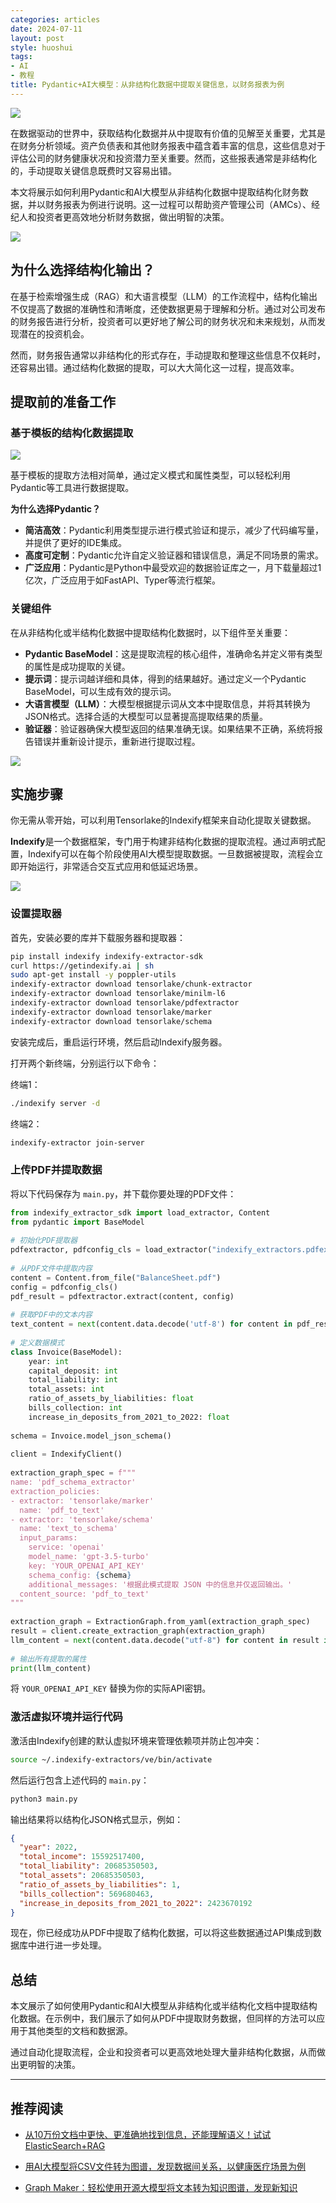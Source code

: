 ```yaml
---
categories: articles
date: 2024-07-11
layout: post
style: huoshui
tags:
- AI
- 教程
title: Pydantic+AI大模型：从非结构化数据中提取关键信息，以财务报表为例
---
```


![](/assets/images/a62240b378c0415088a90fcb9aaedacd.png)

在数据驱动的世界中，获取结构化数据并从中提取有价值的见解至关重要，尤其是在财务分析领域。资产负债表和其他财务报表中蕴含着丰富的信息，这些信息对于评估公司的财务健康状况和投资潜力至关重要。然而，这些报表通常是非结构化的，手动提取关键信息既费时又容易出错。

本文将展示如何利用Pydantic和AI大模型从非结构化数据中提取结构化财务数据，并以财务报表为例进行说明。这一过程可以帮助资产管理公司（AMCs）、经纪人和投资者更高效地分析财务数据，做出明智的决策。

![](/assets/images/b0c549c8e46142cd9865022130756e65.png)

## 为什么选择结构化输出？

在基于检索增强生成（RAG）和大语言模型（LLM）的工作流程中，结构化输出不仅提高了数据的准确性和清晰度，还使数据更易于理解和分析。通过对公司发布的财务报告进行分析，投资者可以更好地了解公司的财务状况和未来规划，从而发现潜在的投资机会。

然而，财务报告通常以非结构化的形式存在，手动提取和整理这些信息不仅耗时，还容易出错。通过结构化数据的提取，可以大大简化这一过程，提高效率。

## 提取前的准备工作

### 基于模板的结构化数据提取

![](/assets/images/4b7be4b96a9d4f85b941e39914f61730.png)

基于模板的提取方法相对简单，通过定义模式和属性类型，可以轻松利用Pydantic等工具进行数据提取。

**为什么选择Pydantic？**

- **简洁高效**：Pydantic利用类型提示进行模式验证和提示，减少了代码编写量，并提供了更好的IDE集成。
- **高度可定制**：Pydantic允许自定义验证器和错误信息，满足不同场景的需求。
- **广泛应用**：Pydantic是Python中最受欢迎的数据验证库之一，月下载量超过1亿次，广泛应用于如FastAPI、Typer等流行框架。

### 关键组件

在从非结构化或半结构化数据中提取结构化数据时，以下组件至关重要：

- **Pydantic BaseModel**：这是提取流程的核心组件，准确命名并定义带有类型的属性是成功提取的关键。
- **提示词**：提示词越详细和具体，得到的结果越好。通过定义一个Pydantic BaseModel，可以生成有效的提示词。
- **大语言模型（LLM）**：大模型根据提示词从文本中提取信息，并将其转换为JSON格式。选择合适的大模型可以显著提高提取结果的质量。
- **验证器**：验证器确保大模型返回的结果准确无误。如果结果不正确，系统将报告错误并重新设计提示，重新进行提取过程。

![](/assets/images/b5c670fe2e2442c6b0bc5a2618c0441e.png)

## 实施步骤

你无需从零开始，可以利用Tensorlake的Indexify框架来自动化提取关键数据。

**Indexify**是一个数据框架，专门用于构建非结构化数据的提取流程。通过声明式配置，Indexify可以在每个阶段使用AI大模型提取数据。一旦数据被提取，流程会立即开始运行，非常适合交互式应用和低延迟场景。

![](/assets/images/2c99ef3479ef44409c6421076a24438f.png)

### 设置提取器

首先，安装必要的库并下载服务器和提取器：

```bash
pip install indexify indexify-extractor-sdk
curl https://getindexify.ai | sh
sudo apt-get install -y poppler-utils
indexify-extractor download tensorlake/chunk-extractor
indexify-extractor download tensorlake/minilm-l6
indexify-extractor download tensorlake/pdfextractor
indexify-extractor download tensorlake/marker
indexify-extractor download tensorlake/schema
```

安装完成后，重启运行环境，然后启动Indexify服务器。

打开两个新终端，分别运行以下命令：

终端1：

```bash
./indexify server -d
```

终端2：

```bash
indexify-extractor join-server
```

### 上传PDF并提取数据

将以下代码保存为 `main.py`，并下载你要处理的PDF文件：

```python
from indexify_extractor_sdk import load_extractor, Content  
from pydantic import BaseModel  
  
# 初始化PDF提取器  
pdfextractor, pdfconfig_cls = load_extractor("indexify_extractors.pdfextractor.pdf_extractor:PDFExtractor")  
  
# 从PDF文件中提取内容  
content = Content.from_file("BalanceSheet.pdf")  
config = pdfconfig_cls()  
pdf_result = pdfextractor.extract(content, config)  
  
# 获取PDF中的文本内容  
text_content = next(content.data.decode('utf-8') for content in pdf_result if content.content_type == 'text/plain')  
  
# 定义数据模式  
class Invoice(BaseModel):  
    year: int  
    capital_deposit: int  
    total_liability: int  
    total_assets: int  
    ratio_of_assets_by_liabilities: float  
    bills_collection: int  
    increase_in_deposits_from_2021_to_2022: float  
  
schema = Invoice.model_json_schema()  
  
client = IndexifyClient()  
  
extraction_graph_spec = f"""  
name: 'pdf_schema_extractor'  
extraction_policies:  
- extractor: 'tensorlake/marker'  
  name: 'pdf_to_text'  
- extractor: 'tensorlake/schema'  
  name: 'text_to_schema'  
  input_params:  
    service: 'openai'  
    model_name: 'gpt-3.5-turbo'  
    key: 'YOUR_OPENAI_API_KEY'  
    schema_config: {schema}  
    additional_messages: '根据此模式提取 JSON 中的信息并仅返回输出。'  
  content_source: 'pdf_to_text'  
"""  
  
extraction_graph = ExtractionGraph.from_yaml(extraction_graph_spec)  
result = client.create_extraction_graph(extraction_graph)  
llm_content = next(content.data.decode("utf-8") for content in result if content.content_type == "text/plain")  
  
# 输出所有提取的属性  
print(llm_content)
```

将 `YOUR_OPENAI_API_KEY` 替换为你的实际API密钥。

### 激活虚拟环境并运行代码

激活由Indexify创建的默认虚拟环境来管理依赖项并防止包冲突：

```bash
source ~/.indexify-extractors/ve/bin/activate
```

然后运行包含上述代码的 `main.py`：

```bash
python3 main.py
```

输出结果将以结构化JSON格式显示，例如：

```json
{
  "year": 2022,
  "total_income": 15592517400,
  "total_liability": 20685350503,
  "total_assets": 20685350503,
  "ratio_of_assets_by_liabilities": 1,
  "bills_collection": 569680463,
  "increase_in_deposits_from_2021_to_2022": 2423670192
}
```

现在，你已经成功从PDF中提取了结构化数据，可以将这些数据通过API集成到数据库中进行进一步处理。

## 总结

本文展示了如何使用Pydantic和AI大模型从非结构化或半结构化文档中提取结构化数据。在示例中，我们展示了如何从PDF中提取财务数据，但同样的方法可以应用于其他类型的文档和数据源。

通过自动化提取流程，企业和投资者可以更高效地处理大量非结构化数据，从而做出更明智的决策。

---

## 推荐阅读

- [从10万份文档中更快、更准确地找到信息，还能理解语义！试试ElasticSearch+RAG](http://mp.weixin.qq.com/s?__biz=Mzk0OTY0NzM1Ng==&mid=2247486218&idx=1&sn=2b03c7d8c9679c8844c65dd44a9b0b0c&chksm=c3546999f423e08f2cd41d7179249cc08d733304e48c3b41bc103907034abab52d322c7b754b&scene=21#wechat_redirect)

- [用AI大模型将CSV文件转为图谱，发现数据间关系，以健康医疗场景为例](http://mp.weixin.qq.com/s?__biz=Mzk0OTY0NzM1Ng==&mid=2247486281&idx=1&sn=661c5de2ac71fa2be64c457a3f51af15&chksm=c35469daf423e0cc578cb673e4189acaa15d78a19b7e95a9e2784150a7524304cdc3d878209f&scene=21#wechat_redirect)

- [Graph Maker：轻松使用开源大模型将文本转为知识图谱，发现新知识](http://mp.weixin.qq.com/s?__biz=Mzk0OTY0NzM1Ng==&mid=2247485901&idx=1&sn=0dbf87ae6cd841e826126cf2c3b99be0&chksm=c3546b5ef423e24889d10b4a9ee88655b6bf60e22b69596be5600ef28db3ef5433e4ca1edfc5&scene=21#wechat_redirect)